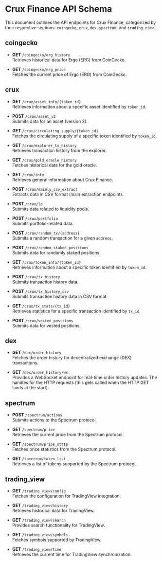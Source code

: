 # Crux Finance API Schema

This document outlines the API endpoints for Crux Finance, categorized by their respective sections: `coingecko`, `crux`, `dex`, `spectrum`, and `trading_view`.

## coingecko

- **GET** `/coingecko/erg_history`  
  Retrieves historical data for Ergo (ERG) from CoinGecko.

- **GET** `/coingecko/erg_price`  
  Fetches the current price of Ergo (ERG) from CoinGecko.

## crux

- **GET** `/crux/asset_info/{token_id}`  
  Retrieves information about a specific asset identified by `token_id`.

- **POST** `/crux/asset_v2`  
  Submits data for an asset (version 2).

- **GET** `/crux/circulating_supply/{token_id}`  
  Fetches the circulating supply of a specific token identified by `token_id`.

- **GET** `/crux/explorer_tx_history`  
  Retrieves transaction history from the explorer.

- **GET** `/crux/gold_oracle_history`  
  Fetches historical data for the gold oracle.

- **GET** `/crux/info`  
  Retrieves general information about Crux Finance.

- **POST** `/crux/mainly_csv_extract`  
  Extracts data in CSV format (main extraction endpoint).

- **POST** `/crux/lp`  
  Submits data related to liquidity pools.

- **POST** `/crux/portfolio`  
  Submits portfolio-related data.

- **POST** `/crux/random_tx/{address}`  
  Submits a random transaction for a given `address`.

- **POST** `/crux/random_staked_positions`  
  Submits data for randomly staked positions.

- **GET** `/crux/token_info/{token_id}`  
  Retrieves information about a specific token identified by `token_id`.

- **POST** `/crux/tx_history`  
  Submits transaction history data.

- **POST** `/crux/tx_history_csv`  
  Submits transaction history data in CSV format.

- **GET** `/crux/tx_stats/{tx_id}`  
  Retrieves statistics for a specific transaction identified by `tx_id`.

- **POST** `/crux/vested_positions`  
  Submits data for vested positions.

## dex

- **GET** `/dex/order_history`  
  Fetches the order history for decentralized exchange (DEX) transactions.

- **GET** `/dex/order_history/ws`  
  Provides a WebSocket endpoint for real-time order history updates. The handles for the HTTP requests (this gets called when the HTTP GET lands at the start).

## spectrum

- **POST** `/spectrum/actions`  
  Submits actions to the Spectrum protocol.

- **GET** `/spectrum/price`  
  Retrieves the current price from the Spectrum protocol.

- **GET** `/spectrum/price_stats`  
  Fetches price statistics from the Spectrum protocol.

- **GET** `/spectrum/token_list`  
  Retrieves a list of tokens supported by the Spectrum protocol.

## trading_view

- **GET** `/trading_view/config`  
  Fetches the configuration for TradingView integration.

- **GET** `/trading_view/history`  
  Retrieves historical data for TradingView.

- **GET** `/trading_view/search`  
  Provides search functionality for TradingView.

- **GET** `/trading_view/symbols`  
  Fetches symbols supported by TradingView.

- **GET** `/trading_view/time`  
  Retrieves the current time for TradingView synchronization.